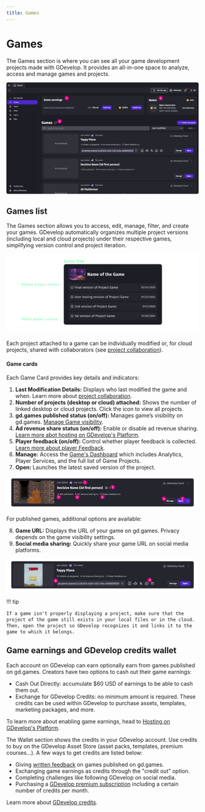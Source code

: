 ```yaml
---
title: Games
---
```


# Games

The Games section is where you can see all your game development projects made with GDevelop.
It provides an all-in-one space to analyze, access and manage games and projects.

![Create-Dashboard](Create-Dashboard.png)

## Games list

The Games section allows you to access, edit, manage, filter, and create your games. GDevelop automatically organizes multiple project versions (including local and cloud projects) under their respective games, simplifying version control and project iteration.

![Game-Project-Architecture](Game-Project-Architecture.png)

Each project attached to a game can be individually modified or, for cloud projects, shared with collaborators (see [project collaboration](/gdevelop5/collaboration/)).

#### Game cards

Each Game Card provides key details and indicators:

1. **Last Modification Details:** Displays who last modified the game and when. Learn more about [project collaboration](https://wiki.gdevelop.io/gdevelop5/collaboration/).
2. **Number of projects (desktop or cloud) attached:** Shows the number of linked desktop or cloud projects. Click the icon to view all projects.
3. **gd.games published status (on/off):** Manages game’s visibility on gd.games. [Manage Game visibility](https://wiki.gdevelop.io/gdevelop5/interface/games-dashboard/#manage-games-dashboard).
4. **Ad revenue share status (on/off):** Enable or disable ad revenue sharing. [Learn more abot hosting on GDevelop's Platform](https://wiki.gdevelop.io/gdevelop5/monetization/#hosting-on-gdevelops-platform-gdgames).
5. **Player feedback (on/off):** Control whether player feedback is collected. [Learn more about player Feedback](https://wiki.gdevelop.io/gdevelop5/interface/games-dashboard/player-feedback/).
6. **Manage:** Access the [Game's Dashboard](/gdevelop5/interface/games-dashboard/]) which includes Analytics, Player Services, and the full list of Game Projects.
7. **Open:** Launches the latest saved version of the project.

![Not-published-game](Not-published-game.png)

For published games, additional options are available:

8. **Game URL:** Displays the URL of your game on gd.games. Privacy depends on the game visibility settings.
9. **Social media sharing:** Quickly share your game URL on social media platforms.

![Published-game](Published-game.png)


!!! tip

    If a game isn't properly displaying a project, make sure that the project of the game still exists in your local files or in the cloud. Then, open the project so GDevelop recognizes it and links it to the game to which it belongs.

## Game earnings and GDevelop credits wallet

Each account on GDevelop can earn optionally earn from games published on gd.games. Creators have two options to cash out their game earnings:

 * Cash Out Directly: accumulate $60 USD of earnings to be able to cash them out.
 * Exchange for GDevelop Credits: no minimum amount is required. These credits can be used within GDevelop to purchase assets, templates, marketing packages, and more.

To learn more about enabling game earnings, head to [Hosting on GDevelop's Platform](/gdevelop5/monetization/#hosting-on-gdevelops-platform-gdgames).

The Wallet section shows the credits in your GDevelop account. Use credits to buy on the GDevelop Asset Store (asset packs, templates, premium courses...). A few ways to get credits are listed below:

* Giving [written feedback](/gdevelop5/interface/games-dashboard/player-feedback/#giving-feedback) on games published on gd.games.
* Exchanging game earnings as credits through the "credit out" option.
* Completing challenges like following GDevelop on social media.
* Purchasing a [GDevelop premium subscription](https://gdevelop.io/pricing) including a certain number of credits per month.

Learn more about [GDevelop credits](/gdevelop5/interface/profile/credits/#gdevelop-credits).

